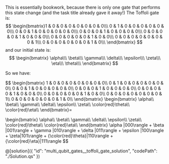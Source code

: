 This is essentially bookwork, because there is only one gate that performs this state change (and the task title already gave it away!) The Toffoli gate is:
$$
 \begin{bmatrix}1 & 0 & 0 & 0 & 0 & 0 & 0 & 0\\\ 0 & 1 & 0 & 0 & 0 & 0 & 0 & 0\\\ 0 & 0 & 1 & 0 & 0 & 0 & 0 & 0\\\ 0 & 0 & 0 & 1 & 0 & 0 & 0 & 0\\\ 0 & 0 & 0 & 0 & 1 & 0 & 0 & 0\\\ 0 & 0 & 0 & 0 & 0 & 1 & 0 & 0\\\ 0 & 0 & 0 & 0 & 0 & 0 & 0 & 1\\\ 0 & 0 & 0 & 0 & 0 & 0 & 1 & 0\\\ \end{bmatrix}
$$
and our initial state is:
$$
\begin{bmatrix} \alpha\\\ \beta\\\ \gamma\\\ \delta\\\ \epsilon\\\ \zeta\\\ \eta\\\ \theta\\\ \end{bmatrix}
$$

So we have:

$$
\begin{bmatrix} 1 & 0 & 0 & 0 & 0 & 0 & 0 & 0\\\ 0 & 1 & 0 & 0 & 0 & 0 & 0 & 0\\\ 0 & 0 & 1 & 0 & 0 & 0 & 0 & 0\\\ 0 & 0 & 0 & 1 & 0 & 0 & 0 & 0\\\ 0 & 0 & 0 & 0 & 1 & 0 & 0 & 0\\\ 0 & 0 & 0 & 0 & 0 & 1 & 0 & 0\\\ 0 & 0 & 0 & 0 & 0 & 0 & 0 & 1\\\ 0 & 0 & 0 & 0 & 0 & 0 & 1 & 0\\\ \end{bmatrix}
\begin{bmatrix} \alpha\\\ \beta\\\ \gamma\\\ \delta\\\ \epsilon\\\ \zeta\\\ \color{red}\theta\\\ \color{red}\eta\\\ \end{bmatrix}=

\begin{bmatrix} \alpha\\\ \beta\\\ \gamma\\\ \delta\\\ \epsilon\\\ \zeta\\\ \color{red}\theta\\\ \color{red}\eta\\\ \end{bmatrix}
\alpha |000\rangle + \beta |001\rangle + \gamma |010\rangle + \delta |011\rangle + \epsilon |100\rangle + \zeta|101\rangle + {\color{red}\theta}|110\rangle + {\color{red}\eta}|111\rangle
$$


@[solution]({
"id": "multi_qubit_gates__toffoli_gate_solution",
"codePath": "./Solution.qs"
})